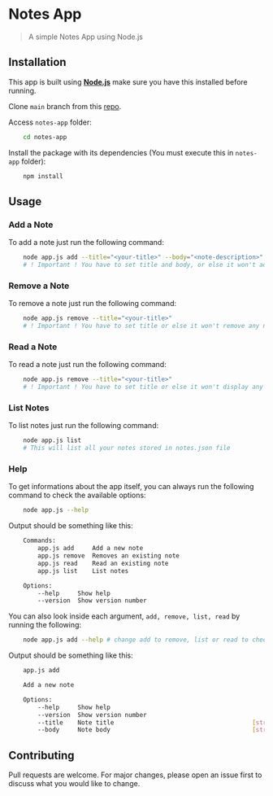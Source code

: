 # Notes App

> A simple Notes App using Node.js

## Installation

This app is built using [**Node.js**](https://nodejs.org/en/download/) make sure you have this installed before running.

Clone `main` branch from this [repo](https://nodejs.org/en/download/).

Access `notes-app` folder:

```bash
    cd notes-app
```

Install the package with its dependencies (You must execute this in `notes-app` folder):

```bash
    npm install
```

## Usage

### Add a Note

To add a note just run the following command:

```bash title="Add a Note"
    node app.js add --title="<your-title>" --body="<note-description>"
    # ! Important ! You have to set title and body, or else it won't add your note
```

### Remove a Note

To remove a note just run the following command:

```bash title="Remove a Note"
    node app.js remove --title="<your-title>"
    # ! Important ! You have to set title or else it won't remove any note
```

### Read a Note

To read a note just run the following command:

```bash title="Remove a Note"
    node app.js remove --title="<your-title>"
    # ! Important ! You have to set title or else it won't display any note
```

### List Notes

To list notes just run the following command:

```bash title="List Notes"
    node app.js list 
    # This will list all your notes stored in notes.json file
```

### Help

To get informations about the app itself, you can always run the following command to check the available options:

```bash title="Check Commands"
    node app.js --help
```

Output should be something like this:

```bash title="Output"
    Commands:
        app.js add     Add a new note
        app.js remove  Removes an existing note
        app.js read    Read an existing note
        app.js list    List notes

    Options:
        --help     Show help                                                 [boolean]
        --version  Show version number                                       [boolean]
```

You can also look inside each argument, `add, remove, list, read` by running the following:

```bash title="Help argument"
    node app.js add --help # change add to remove, list or read to check each argument info
````

Output should be something like this:

```bash title="Help add argument output"
    app.js add

    Add a new note

    Options:
        --help     Show help                                                 [boolean]
        --version  Show version number                                       [boolean]
        --title    Note title                                      [string] [required]
        --body     Note body                                       [string] [required]
```

## Contributing

Pull requests are welcome. For major changes, please open an issue first to discuss what you would like to change.
